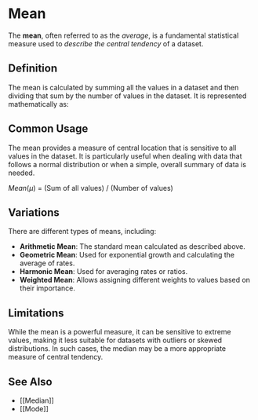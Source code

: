 # Mean

The **mean**, often referred to as the *average*, is a fundamental statistical measure used to _describe the central tendency_ of a dataset.

## Definition

The mean is calculated by summing all the values in a dataset and then dividing that sum by the number of values in the dataset. It is represented mathematically as:


## Common Usage

The mean provides a measure of central location that is sensitive to all values in the dataset. It is particularly useful when dealing with data that follows a normal distribution or when a simple, overall summary of data is needed.

$Mean (μ)$ = (Sum of all values) / (Number of values)

## Variations

There are different types of means, including:

- **Arithmetic Mean**: The standard mean calculated as described above.
- **Geometric Mean**: Used for exponential growth and calculating the average of rates.
- **Harmonic Mean**: Used for averaging rates or ratios.
- **Weighted Mean**: Allows assigning different weights to values based on their importance.

## Limitations

While the mean is a powerful measure, it can be sensitive to extreme values, making it less suitable for datasets with outliers or skewed distributions. In such cases, the median may be a more appropriate measure of central tendency.

## See Also

- [[Median]]
- [[Mode]]
